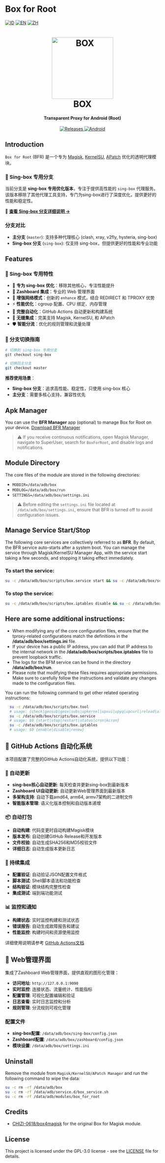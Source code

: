 # Box for Root

[![ID](https://img.shields.io/badge/id-blue.svg?style=for-the-badge)](docs/index_id.md) [![EN](https://img.shields.io/badge/en-blue.svg?style=for-the-badge)](docs/index_en.md) [![ZH](https://img.shields.io/badge/zh-blue.svg?style=for-the-badge)](docs/index_zh.md)

<h1 align="center">
  <img src="https://github.com/taamarin/box_for_magisk/blob/master/docs/box.svg" alt="BOX" width="200">
  <br>BOX<br>
</h1>
<h4 align="center">Transparent Proxy for Android (Root)</h4>

<div align="center">
  <a href="https://github.com/taamarin/box_for_magisk/releases">
    <img src="https://img.shields.io/github/downloads/taamarin/box_for_magisk/total.svg?style=for-the-badge" alt="Releases">
  </a>
  <a href="#">
    <img src="https://img.shields.io/badge/Android-3DDC84?style=for-the-badge&logo=android&logoColor=white" alt="Android">
  </a>
</div>

## Introduction
`Box for Root` (BFR) 是一个专为 [Magisk](https://github.com/topjohnwu/Magisk), [KernelSU](https://github.com/tiann/KernelSU), [APatch](https://github.com/bmax121/APatch) 优化的透明代理模块。

### 🌟 Sing-box 专用分支
当前分支是 **sing-box 专用优化版本**，专注于提供高性能的 `sing-box` 代理服务。该版本移除了其他代理工具支持，专门为sing-box进行了深度优化，提供更好的性能和稳定性。

📖 **[查看 Sing-box 分支详细说明 →](README-SINGBOX.md)**

### 分支对比
- **主分支** (`master`): 支持多种代理核心 (clash, xray, v2fly, hysteria, sing-box)
- **Sing-box 分支** (`sing-box`): 仅支持 sing-box，但提供更好的性能和专业功能

## Features

### 🎯 Sing-box 专用特性
- 🚀 **专为 sing-box 优化**：移除其他核心，专注性能提升
- 🎨 **Zashboard 集成**：专业的 Web 管理界面
- 🔧 **增强网络模式**：创新的 `enhance` 模式，结合 REDIRECT 和 TPROXY 优势
- ⚡ **性能优化**：cgroup 配置、CPU 绑定、内存管理
- 🤖 **完整自动化**：GitHub Actions 自动更新和构建系统
- 📱 **无缝集成**：完美支持 Magisk, KernelSU, 和 APatch
- 🛡️ **智能分流**：优化的规则管理和流量处理

### 🔄 分支切换指南
```bash
# 切换到 sing-box 专用分支
git checkout sing-box

# 切换回主分支
git checkout master
```

**推荐使用场景**：
- **Sing-box 分支**：追求高性能、稳定性，只使用 sing-box 核心
- **主分支**：需要多核心支持，兼容性优先

## Apk Manager
You can use the **BFR Manager** app (optional) to manage Box for Root on your device.
[Download BFR Manager](https://github.com/taamarin/box.manager)
> ⚠️ If you receive continuous notifications, open Magisk Manager, navigate to SuperUser, search for `BoxForRoot`, and disable logs and notifications.

## Module Directory
The core files of the module are stored in the following directories:
- `MODDIR=/data/adb/box`
- `MODLOG=/data/adb/box/run`
- `SETTINGS=/data/adb/box/settings.ini`
> ⚠️ Before editing the `settings.ini` file located at `/data/adb/box/settings.ini`, ensure that BFR is turned off to avoid configuration issues.

## Manage Service Start/Stop
The following core services are collectively referred to as **BFR**. By default, the BFR service auto-starts after a system boot. You can manage the service through Magisk/KernelSU Manager App, with the service start taking a few seconds, and stopping it taking effect immediately.

### To start the service:
```bash
su -c /data/adb/box/scripts/box.service start && su -c /data/adb/box/scripts/box.iptables enable
```
### To stop the service:
```bash
su -c /data/adb/box/scripts/box.iptables disable && su -c /data/adb/box/scripts/box.service stop
```

## Here are some additional instructions:
- When modifying any of the core configuration files, ensure that the tproxy-related configurations match the definitions in the **/data/adb/box/settings.ini** file.
- If your device has a public IP address, you can add that IP address to the internal network in the **/data/adb/box/scripts/box.iptables** file to prevent loopback traffic.
- The logs for the BFM service can be found in the directory **/data/adb/box/run**.
- Please note that modifying these files requires appropriate permissions. Make sure to carefully follow the instructions and validate any changes made to the configuration files.

You can run the following command to get other related operating instructions:
```bash
  su -c /data/adb/box/scripts/box.tool
  # usage: {check|geosub|geox|subs|upkernel|upxui|upyq|upcurl|reload|all}
  su -c /data/adb/box/scripts/box.service
  # usage: $0 {start|stop|restart|status|cron|kcron}
  su -c /data/adb/box/scripts/box.iptables
  # usage: $0 {enable|disable|renew}
```

## 🤖 GitHub Actions 自动化系统

本项目配置了完整的GitHub Actions自动化系统，提供以下功能：

### 🔄 自动更新
- **sing-box核心自动更新**: 每天检查并更新sing-box到最新版本
- **Zashboard UI自动更新**: 自动更新Web管理界面到最新版本
- **多架构支持**: 自动下载amd64, arm64, armv7架构的二进制文件
- **智能版本管理**: 语义化版本控制和自动版本递增

### 📦 自动打包
- **自动构建**: 代码变更时自动构建Magisk模块
- **版本发布**: 自动创建GitHub Release和开发版本
- **文件校验**: 自动生成SHA256和MD5校验文件
- **详细日志**: 自动生成版本更新日志

### 🧪 持续集成
- **配置验证**: 自动验证JSON配置文件格式
- **脚本测试**: Shell脚本语法和功能检查
- **结构验证**: 模块结构完整性检查
- **集成测试**: 端到端功能测试

### 📊 监控和通知
- **构建状态**: 实时监控构建和测试状态
- **错误报告**: 自动生成故障报告和建议
- **性能监控**: 构建时间和资源使用监控

详细使用说明请参考 [GitHub Actions文档](.github/README.md)

## 🎨 Web管理界面

集成了Zashboard Web管理界面，提供直观的图形化管理：

- **访问地址**: `http://127.0.0.1:9090`
- **实时监控**: 连接状态、流量统计、性能指标
- **配置管理**: 可视化配置编辑和验证
- **日志查看**: 实时日志监控和分析
- **规则管理**: 分流规则可视化管理

### 配置文件
- **sing-box配置**: `/data/adb/box/sing-box/config.json`
- **Zashboard配置**: `/data/adb/box/zashboard/config.json`
- **模块设置**: `/data/adb/box/settings.ini`

## Uninstall
Remove the module from `Magisk/KernelSU/APatch Manager` and run the following command to wipe the data:
```bash
su -c rm -rf /data/adb/box
su -c rm -rf /data/adb/service.d/box_service.sh
su -c rm -rf /data/adb/modules/box_for_root
```

## Credits
- [CHIZI-0618/box4magisk](https://github.com/CHIZI-0618/box4magisk) for the original Box for Magisk module.

## License
This project is licensed under the GPL-3.0 license - see the [LICENSE](https://github.com/taamarin/box_for_magisk/blob/master/LICENSE) file for details.

